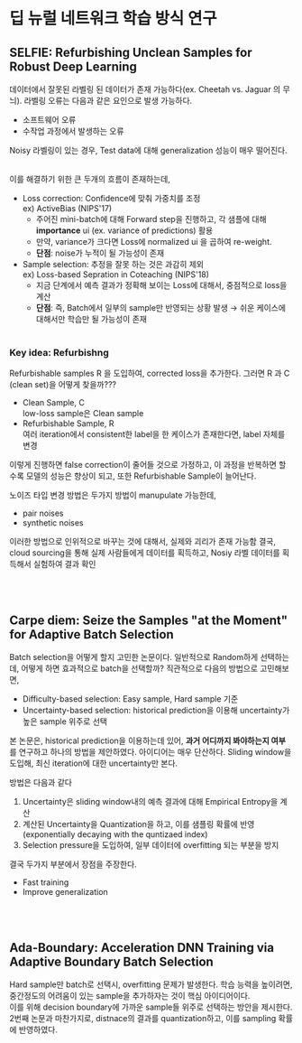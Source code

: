 # 딥 뉴럴 네트워크 학습 방식 연구
## __SELFIE: Refurbishing Unclean Samples for Robust Deep Learning__
데이터에서 잘못된 라벨링 된 데이터가 존재 가능하다(ex. Cheetah vs. Jaguar 의 무늬).
라벨링 오류는 다음과 같은 요인으로 발생 가능하다.
  - 소프트웨어 오류
  - 수작업 과정에서 발생하는 오류

Noisy 라벨링이 있는 경우, Test data에 대해 generalization 성능이 매우 떨어진다.
</br></br>

이를 해결하기 위한 큰 두개의 흐름이 존재하는데,
  - Loss correction: Confidence에 맞춰 가중치를 조정  
  ex) ActiveBias (NIPS'17) 
      - 주어진 mini-batch에 대해 Forward step을 진행하고, 각 샘플에 대해 __importance__ ui (ex. variance of predictions) 활용
      - 만약, variance가 크다면 Loss에 normalized ui 을 곱하여 re-weight.
      - __단점__: noise가 누적이 될 가능성이 존재
  - Sample selection: 추정을 잘못 하는 것은 과감히 제외  
  ex) Loss-based Sepration in Coteaching (NIPS'18)
    - 지금 단계에서 예측 결과가 정확해 보이는 Loss에 대해서, 중점적으로 loss을 계산
    - __단점__: 즉, Batch에서 일부의 sample만 반영되는 상황 발생 → 쉬운 케이스에 대해서만 학습만 될 가능성이 존재
</br></br>

### __Key idea: Refurbishng__
Refurbishable samples R 을 도입하여, corrected loss을 추가한다.
그러면 R 과 C (clean set)을 어떻게 찾을까???
 - Clean Sample, C  
low-loss sample은 Clean sample
 - Refurbishable Sample, R  
여러 iteration에서 consistent한 label을 한 케이스가 존재한다면, label 자체를 변경

이렇게 진행하면 false correction이 줄어들 것으로 가정하고, 이 과정을 반복하면 할 수록 모델의 성능은 향상이 되고,
또한 Refurbishable Sample이 늘어난다.

노이즈 타입 변경 방법은 두가지 방법이 manupulate 가능한데,
  - pair noises
  - synthetic noises

이러한 방법으로 인위적으로 바꾸는 것에 대해서, 실제와 괴리가 존재 가능함
결국, cloud sourcing을 통해 실제 사람들에게 데이터를 획득하고, Nosiy 라벨 데이터를 획득해서 실험하여 결과 확인

</br></br>
## __Carpe diem: Seize the Samples "at the Moment" for Adaptive Batch Selection__
Batch selection을 어떻게 할지 고민한 논문이다. 일반적으로 Random하게 선택하는데, 어떻게 하면 효과적으로 batch을 선택할까?
직관적으로 다음의 방법으로 고민해보면,
  - Difficulty-based selection: Easy sample, Hard sample 기준
  - Uncertainty-based selection: historical prediction을 이용해 uncertainty가 높은 sample 위주로 선택  

본 논문은, historical prediction을 이용하는데 있어, __과거 어디까지 봐야하는지 여부__ 를 연구하고 하나의 방법을 제안하였다.
아이디어는 매우 단산하다. Sliding window을 도입해, 최신 iteration에 대한 uncertainty만 본다.

방법은 다음과 같다  
  1. Uncertainty은 sliding window내의 예측 결과에 대해 Empirical Entropy을 계산
  1. 계산된 Uncertainty을 Quantization을 하고, 이를 샘플링 확률에 반영 (exponentially decaying with the quntizaed index)
  1. Selection pressure을 도입하여, 일부 데이터에 overfitting 되는 부분을 방지 

결국 두가지 부분에서 장점을 주장한다.
  - Fast training
  - Improve generalization

</br></br>
## __Ada-Boundary: Acceleration DNN Training via Adaptive Boundary Batch Selection__
Hard sample만 batch로 선택시, overfitting 문제가 발생한다. 학습 능력을 높이려면, 중간정도의 어려움이 있는 sample을 추가하자는 것이 핵심 아이디어이다.  
이를 위해 decision boundary에 가까운 sample들 위주로 선택하는 방안을 제시한다. 2번째 논문과 마찬가지로, distnace의 결과를 quantization하고, 이를 sampling 확률에 반영하였다.













